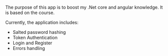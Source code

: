 The purpose of this app is to boost my .Net core and angular knowledge. It is based on the course.

Currently, the application includes:

- Salted password hashing
- Token Authentication
- Login and Register
- Errors handling
